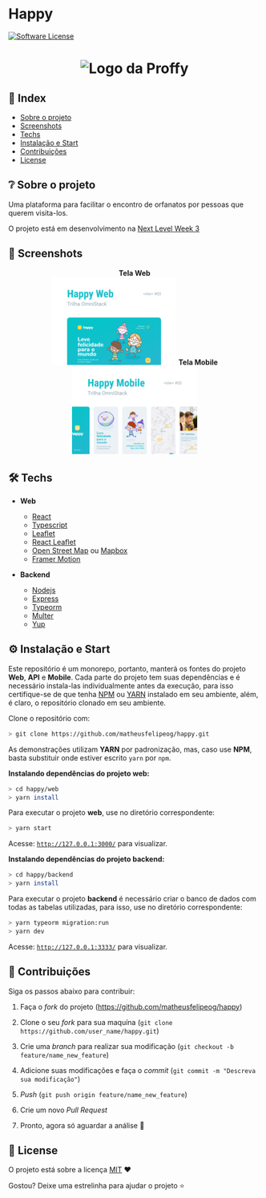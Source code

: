 # Happy

[![Software License](https://img.shields.io/badge/license-MIT-brightgreen.svg?style=flat-square)](LICENSE)

<h1 align="center">
  <img src="./.github/assets/images/capa_happy.png" alt="Logo da Proffy" width="1000px" />
</h1>


## 📌 Index

- [Sobre o projeto](#-sobre-o-projeto)
- [Screenshots](#-screenshots)
- [Techs](#-techs)
- [Instalação e Start](#-instalação-e-start)
- [Contribuições](#-contribuições)
- [License](#-license)


## ❔ Sobre o projeto

Uma plataforma para facilitar o encontro de orfanatos por pessoas que querem visita-los.

O projeto está em desenvolvimento na [Next Level Week 3](https://nextlevelweek.com/episodios/omnistack/1/edicao/3)


## 📸 Screenshots

<p align="center">
  <strong>Tela Web</strong> <br />
  <img width="250" src="./.gitStyle/images/CapaWeb.png" alt="Demonstração da plataforma Happy" />
    <strong>Tela Mobile</strong> <br />
  <img width="250" src="./.gitStyle/images/Capa.png" alt="Demonstração da plataforma Happy" />
</p>

## 🛠 Techs

- **Web**
  - [React](https://reactjs.org/)
  - [Typescript](https://www.typescriptlang.org/)
  - [Leaflet](https://leafletjs.com/)
  - [React Leaflet](https://react-leaflet.js.org/)
  - [Open Street Map](https://www.openstreetmap.org/) ou [Mapbox](https://www.mapbox.com/)
  - [Framer Motion](https://www.framer.com/motion/)

- **Backend**
  - [Nodejs](https://nodejs.org/en/)
  - [Express](https://expressjs.com/) 
  - [Typeorm](https://typeorm.io/)
  - [Multer](https://github.com/expressjs/multer)
  - [Yup](https://github.com/jquense/yup)


## ⚙ Instalação e Start

Este repositório é um monorepo, portanto, manterá os fontes do projeto **Web**, **API** e **Mobile**. Cada parte do projeto tem suas dependências e é necessário instala-las individualmente antes da execução, para isso certifique-se de que tenha [NPM](https://www.npmjs.com/) ou [YARN](https://yarnpkg.com/) instalado em seu ambiente, além, é claro, o repositório clonado em seu ambiente.

Clone o repositório com:

```bash
> git clone https://github.com/matheusfelipeog/happy.git
```

As demonstrações utilizam **YARN** por padronização, mas, caso use **NPM**, basta substituir onde estiver escrito `yarn` por `npm`.

**Instalando dependências do projeto web:**

```bash
> cd happy/web
> yarn install
```

Para executar o projeto **web**, use no diretório correspondente:

```bash
> yarn start
```

Acesse: [`http://127.0.0.1:3000/`](http://127.0.0.1:3000/) para visualizar.


**Instalando dependências do projeto backend:**

```bash
> cd happy/backend
> yarn install
```

Para executar o projeto **backend** é necessário criar o banco de dados com todas as tabelas utilizadas, para isso, use no diretório correspondente:

```bash
> yarn typeorm migration:run
> yarn dev
```

Acesse: [`http://127.0.0.1:3333/`](http://127.0.0.1:3333/) para visualizar.


## 🤝 Contribuições

Siga os passos abaixo para contribuir:

1. Faça o *fork* do projeto (<https://github.com/matheusfelipeog/happy>)

2. Clone o seu *fork* para sua maquína (`git clone https://github.com/user_name/happy.git`)

3. Crie uma *branch* para realizar sua modificação (`git checkout -b feature/name_new_feature`)

4. Adicione suas modificações e faça o *commit* (`git commit -m "Descreva sua modificação"`)

5. *Push* (`git push origin feature/name_new_feature`)

6. Crie um novo *Pull Request*

7. Pronto, agora só aguardar a análise 🚀 


## 📜 License

O projeto está sobre a licença [MIT](./LICENSE) ❤️ 

Gostou? Deixe uma estrelinha para ajudar o projeto ⭐
